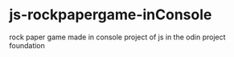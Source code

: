 # js-rockpapergame-inConsole
rock paper game made in console project of js in the odin project foundation
